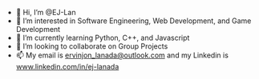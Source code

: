 - 👋 Hi, I’m @EJ-Lan
- 👀 I’m interested in Software Engineering, Web Development, and Game Development
- 🌱 I’m currently learning Python, C++, and Javascript
- 💞️ I’m looking to collaborate on Group Projects
- 📫 My email is ervinjon_lanada@outlook.com and my Linkedin is www.linkedin.com/in/ej-lanada

<!---
EJ-Lan/EJ-Lan is a ✨ special ✨ repository because its `README.md` (this file) appears on your GitHub profile.
You can click the Preview link to take a look at your changes.
--->
